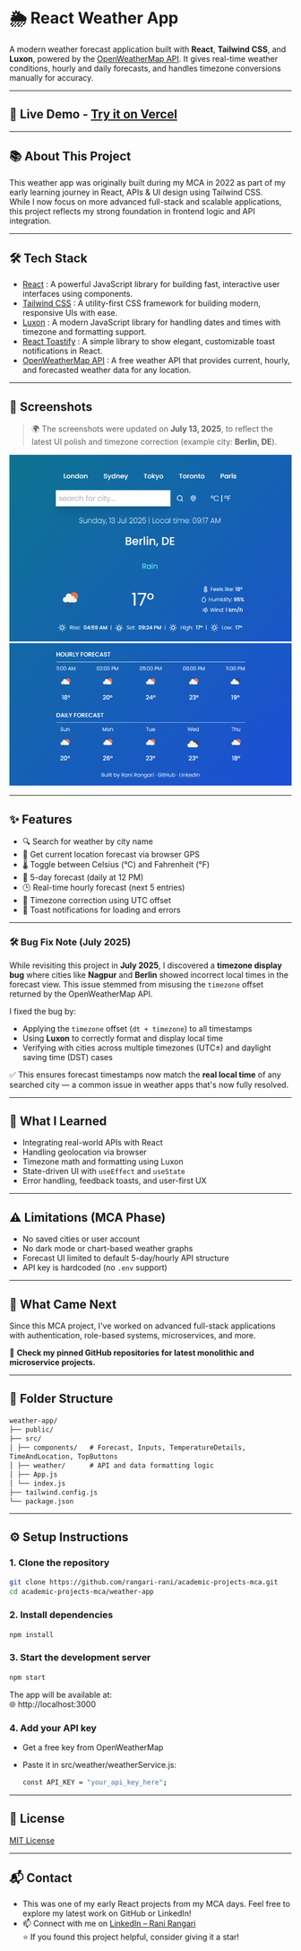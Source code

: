 # 🌦️ React Weather App

A modern weather forecast application built with **React**, **Tailwind CSS**, and **Luxon**, powered by the [OpenWeatherMap API](https://openweathermap.org/api). It gives real-time weather conditions, hourly and daily forecasts, and handles timezone conversions manually for accuracy.

---

## 🚀 Live Demo -  [Try it on Vercel](https://weather-glance-one.vercel.app/)

---

## 📚 About This Project

This weather app was originally built during my MCA in 2022 as part of my early learning journey in React, APIs & UI design using Tailwind CSS.  
While I now focus on more advanced full-stack and scalable applications, this project reflects my strong foundation in frontend logic and API integration.  

---

## 🛠️ Tech Stack

- [React](https://reactjs.org/) : A powerful JavaScript library for building fast, interactive user interfaces using components.  
- [Tailwind CSS](https://tailwindcss.com/) : A utility-first CSS framework for building modern, responsive UIs with ease.
- [Luxon](https://moment.github.io/luxon/) : A modern JavaScript library for handling dates and times with timezone and formatting support.
- [React Toastify](https://fkhadra.github.io/react-toastify/) : A simple library to show elegant, customizable toast notifications in React.
- [OpenWeatherMap API](https://openweathermap.org/api) : A free weather API that provides current, hourly, and forecasted weather data for any location.  

---

## 📸 Screenshots

> 🌍 The screenshots were updated on **July 13, 2025**, to reflect the latest UI polish and timezone correction (example city: **Berlin, DE**).

![Weather Forecast Page](https://github.com/rangari-rani/weather-app/blob/b88ee15722120604f1677292df8ca919bf1430e2/page1.png) 
![Weather Forecast Page](https://github.com/rangari-rani/weather-app/blob/b88ee15722120604f1677292df8ca919bf1430e2/page2.png)  

---

## ✨ Features

- 🔍 Search for weather by city name
- 📍 Get current location forecast via browser GPS
- 🌡️ Toggle between Celsius (°C) and Fahrenheit (°F)
- 📅 5-day forecast (daily at 12 PM)
- 🕒 Real-time hourly forecast (next 5 entries)
- 🧭 Timezone correction using UTC offset
- 🔔 Toast notifications for loading and errors

---

### 🛠️ Bug Fix Note (July 2025)

While revisiting this project in **July 2025**, I discovered a **timezone display bug** where cities like **Nagpur** and **Berlin** showed incorrect local times in the forecast view. This issue stemmed from misusing the `timezone` offset returned by the OpenWeatherMap API.

I fixed the bug by:

- Applying the `timezone` offset (`dt + timezone`) to all timestamps
- Using **Luxon** to correctly format and display local time
- Verifying with cities across multiple timezones (UTC±) and daylight saving time (DST) cases

✅ This ensures forecast timestamps now match the **real local time** of any searched city — a common issue in weather apps that's now fully resolved.

---

## 🧠 What I Learned

- Integrating real-world APIs with React
- Handling geolocation via browser
- Timezone math and formatting using Luxon
- State-driven UI with `useEffect` and `useState`
- Error handling, feedback toasts, and user-first UX

---

## ⚠️ Limitations (MCA Phase)

- No saved cities or user account
- No dark mode or chart-based weather graphs
- Forecast UI limited to default 5-day/hourly API structure
- API key is hardcoded (no `.env` support)

---

## 🔄 What Came Next

Since this MCA project, I've worked on advanced full-stack applications with authentication, role-based systems, microservices, and more.

📌 **Check my pinned GitHub repositories for latest monolithic and microservice projects.**  

---

## 📁 Folder Structure 

```
weather-app/
├── public/
├── src/
│ ├── components/   # Forecast, Inputs, TemperatureDetails, TimeAndLocation, TopButtons
│ ├── weather/      # API and data formatting logic
│ ├── App.js
│ └── index.js
├── tailwind.config.js
└── package.json
```

---

## ⚙️ Setup Instructions

### 1. Clone the repository

```bash
git clone https://github.com/rangari-rani/academic-projects-mca.git
cd academic-projects-mca/weather-app
```

### 2. Install dependencies

```bash
npm install
```

### 3. Start the development server

```bash
npm start
```

The app will be available at:  
🌐 http://localhost:3000  

### 4. Add your API key
   
 - Get a free key from OpenWeatherMap  
 - Paste it in src/weather/weatherService.js:

   ```bash
   const API_KEY = "your_api_key_here";
   ```

---

## 📜 License

[MIT License](LICENSE)

---

## 📬 Contact

-  This was one of my early React projects from my MCA days. Feel free to explore my latest work on GitHub or LinkedIn! 
- 📫 Connect with me on [LinkedIn – Rani Rangari](https://www.linkedin.com/in/rani-rangari/)  
⭐ If you found this project helpful, consider giving it a star!

